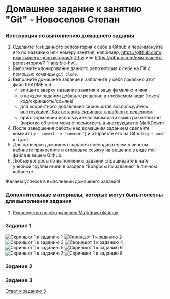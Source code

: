 # Домашнее задание к занятию "Git" - Новоселов Степан


### Инструкция по выполнению домашнего задания

   1. Сделайте `fork` данного репозитория к себе в Github и переименуйте его по названию или номеру занятия, например, https://github.com/имя-вашего-репозитория/git-hw или  https://github.com/имя-вашего-репозитория/7-1-ansible-hw).
   2. Выполните клонирование данного репозитория к себе на ПК с помощью команды `git clone`.
   3. Выполните домашнее задание и заполните у себя локально этот файл README.md:
      - впишите вверху название занятия и вашу фамилию и имя
      - в каждом задании добавьте решение в требуемом виде (текст/код/скриншоты/ссылка)
      - для корректного добавления скриншотов воспользуйтесь [инструкцией "Как вставить скриншот в шаблон с решением](https://github.com/netology-code/sys-pattern-homework/blob/main/screen-instruction.md)
      - при оформлении используйте возможности языка разметки md (коротко об этом можно посмотреть в [инструкции  по MarkDown](https://github.com/netology-code/sys-pattern-homework/blob/main/md-instruction.md))
   4. После завершения работы над домашним заданием сделайте коммит (`git commit -m "comment"`) и отправьте его на Github (`git push origin`);
   5. Для проверки домашнего задания преподавателем в личном кабинете прикрепите и отправьте ссылку на решение в виде md-файла в вашем Github.
   6. Любые вопросы по выполнению заданий спрашивайте в чате учебной группы и/или в разделе “Вопросы по заданию” в личном кабинете.
   
Желаем успехов в выполнении домашнего задания!
   
### Дополнительные материалы, которые могут быть полезны для выполнения задания

1. [Руководство по оформлению Markdown файлов](https://gist.github.com/Jekins/2bf2d0638163f1294637#Code)

### Задание 1

![Скриншот 1 к заданию 1](https://github.com/NewParadigma96/netology-git-8.02/blob/main/img/Image%201%2C1.png)
![Скриншот 1 к заданию 2](https://github.com/NewParadigma96/netology-git-8.02/blob/main/img/Image%201%2C2.png)
![Скриншот 1 к заданию 3](https://github.com/NewParadigma96/netology-git-8.02/blob/main/img/Image%201%2C3.png)
![Скриншот 1 к заданию 4](https://github.com/NewParadigma96/netology-git-8.02/blob/main/img/Image%201%2C4.png)
![Скриншот 1 к заданию 5](https://github.com/NewParadigma96/netology-git-8.02/blob/main/img/Image%201%2C5.png)
![Скриншот 1 к заданию 6](https://github.com/NewParadigma96/netology-git-8.02/blob/main/img/Image%201%2C6.png)
![Скриншот 1 к заданию 7](https://github.com/NewParadigma96/netology-git-8.02/blob/main/img/Image%201%2C7.png)
![Скриншот 1 к заданию 8](https://github.com/NewParadigma96/netology-git-8.02/blob/main/img/Image%201%2C8.png)

### Задание 2



### Задание 3

[Ответ к заданию 3](https://github.com/NewParadigma96/netology-git-8-01.md/network)

